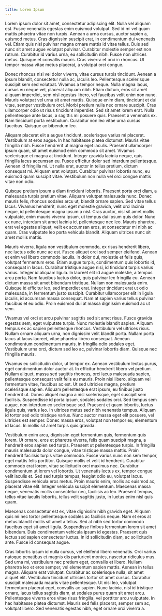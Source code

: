 ```yaml
---
title: Lorem Ipsum
---
```

Lorem ipsum dolor sit amet, consectetur adipiscing elit. Nulla vel aliquam est. Fusce venenatis egestas enim euismod volutpat. Sed id mi vel quam mattis pharetra vitae non turpis. Aenean a urna cursus, auctor sapien a, euismod metus. Cras dignissim suscipit erat, in condimentum dui venenatis vel. Etiam quis nisl pulvinar magna ornare mattis id vitae tellus. Duis sed nunc sit amet augue volutpat pulvinar. Curabitur molestie semper est non rutrum. Curabitur id varius urna, eu sollicitudin nibh. Fusce non ultrices metus. Quisque et convallis mauris. Cras viverra et orci in rhoncus. Ut tempor massa vitae metus placerat, a volutpat orci congue.

Donec rhoncus nisi vel dolor viverra, vitae cursus turpis tincidunt. Aenean a ipsum blandit, consectetur nulla ac, iaculis leo. Pellentesque scelerisque suscipit sem sed volutpat. Vivamus a tempor neque. Nulla magna lacus, cursus eu neque vel, placerat aliquam nibh. Etiam dictum, eros sit amet aliquam imperdiet, sem nisl egestas libero, vel faucibus velit enim non nunc. Mauris volutpat vel urna sit amet mattis. Quisque enim diam, tincidunt et dui vitae, semper vestibulum orci. Morbi pretium nulla nec ornare suscipit. Cras ullamcorper odio ut risus tincidunt imperdiet. Sed sit amet lorem erat. Nulla pellentesque ante lacus, a sagittis mi posuere quis. Praesent a venenatis ex. Nam tincidunt porta vestibulum. Curabitur non leo vitae urna cursus faucibus. Quisque ac bibendum leo.

Aliquam placerat elit a augue tincidunt, scelerisque varius mi placerat. Vestibulum at eros augue. In hac habitasse platea dictumst. Mauris vitae fringilla nibh. Fusce hendrerit ut magna eget iaculis. Praesent ullamcorper ipsum quam, sit amet euismod enim commodo sit amet. Vivamus scelerisque et magna at tincidunt. Integer gravida lacinia neque, quis fringilla lacus accumsan eu. Fusce efficitur dolor sed interdum pellentesque. Aenean id fringilla mi. Ut nulla erat, auctor in tellus pretium, dictum consequat mi. Aliquam erat volutpat. Curabitur pulvinar lobortis nunc, eu euismod quam suscipit vitae. Vestibulum non nulla vel orci congue mattis vitae non odio.

Quisque pretium ipsum a diam tincidunt lobortis. Praesent porta orci diam, a malesuada turpis pretium vitae. Aliquam volutpat malesuada nunc. Donec mauris felis, rhoncus sodales arcu ut, blandit ornare sapien. Sed vitae tellus lacus. Vivamus hendrerit, nunc eget molestie gravida, velit orci lacinia neque, id pellentesque magna ipsum a nisl. Cras auctor, nisl sit amet mollis vulputate, enim mauris viverra ipsum, ut tempus dui ipsum quis dolor. Nunc ex nunc, interdum sit amet lacinia id, pellentesque nec leo. Mauris pharetra, erat vel egestas aliquet, velit ex accumsan eros, at consectetur mi nibh ac quam. Cras vulputate leo porta vehicula blandit. Aliquam ultrices nunc sit amet mollis mattis.

Mauris viverra, ligula non vestibulum commodo, ex risus hendrerit libero, nec luctus odio nunc ac est. Fusce aliquet orci sed semper eleifend. Aenean et enim vel libero commodo iaculis. In dolor dui, molestie et felis quis, volutpat fermentum eros. Etiam augue turpis, condimentum quis lobortis id, consequat in lacus. Curabitur tristique augue nisi, id tincidunt turpis varius varius. Integer id aliquam ligula. In laoreet elit id augue molestie, a tempus arcu porta. Nam faucibus luctus dolor, quis pulvinar leo fringilla eu. Aenean dictum massa sit amet bibendum tristique. Nullam non malesuada enim. Quisque id efficitur leo, sed imperdiet erat. Integer tincidunt erat ut odio malesuada, in fermentum justo suscipit. Curabitur ullamcorper elit in ligula iaculis, id accumsan massa consequat. Nam at sapien varius tellus pulvinar faucibus et eu odio. Proin euismod dui at massa dignissim euismod ac ut sem.

Vivamus vel orci at arcu pulvinar sagittis sed sit amet risus. Fusce gravida egestas sem, eget vulputate turpis. Nunc molestie blandit sapien. Aliquam tempus ex ac sapien pellentesque rhoncus. Vestibulum vel ultrices risus. Nullam ornare aliquam urna, non dignissim velit blandit porta. Nullam porta lacus at lacus laoreet, vitae pharetra libero consequat. Aenean condimentum condimentum mauris, in fringilla odio sodales eget. Vestibulum urna orci, dictum sed leo ac, pulvinar lobortis diam. Quisque nec fringilla mauris.

Vivamus eu sollicitudin dolor, ut tempor ex. Aenean vestibulum lectus purus, eget condimentum dolor auctor at. In efficitur hendrerit libero vel pretium. Nullam aliquet, massa sed sagittis rhoncus, orci lacus malesuada sapien, pellentesque consequat velit felis eu mauris. Proin nisi libero, aliquam vel fermentum vitae, faucibus ac est. Ut sed ultricies magna, pretium scelerisque sapien. Aliquam pellentesque erat ipsum, eu finibus justo hendrerit ut. Donec aliquet magna a nisl scelerisque, eget suscipit sem facilisis. Suspendisse id porta ipsum, sodales sodales orci. Sed tempus sem augue, non interdum ex scelerisque sed. Praesent et quam lobortis, luctus ligula quis, varius leo. In ultrices metus sed nibh venenatis tempus. Aliquam id tortor sed odio tristique varius. Nunc auctor massa eget elit posuere, vel ultricies est semper. Donec massa eros, volutpat non tempor eu, elementum id lacus. In mollis sit amet turpis quis gravida.

Vestibulum enim arcu, dignissim eget fermentum quis, fermentum quis lorem. Ut ornare, eros et pharetra viverra, felis quam suscipit magna, a hendrerit eros sapien sed turpis. Praesent ut pellentesque turpis. In fringilla mauris malesuada dolor congue, vitae tristique massa mattis. Proin hendrerit facilisis turpis vitae commodo. Fusce varius nunc non sem tempor, eget mattis felis porttitor. Quisque mollis et velit id hendrerit. Curabitur commodo erat lorem, vitae sollicitudin orci maximus nec. Curabitur condimentum ut lorem vel lobortis. Ut venenatis lectus ex, tempor congue velit iaculis et. Sed sed turpis tempus, feugiat odio eu, volutpat lacus. Suspendisse vehicula eros metus. Proin mauris enim, mollis ac euismod ac, placerat vitae elit. Integer vehicula suscipit elementum. Maecenas massa neque, venenatis mollis consectetur nec, facilisis ac leo. Praesent tempus, tellus vitae iaculis lobortis, tellus velit sagittis justo, in luctus enim nisl quis quam.

Maecenas consectetur est ex, vitae dignissim nibh gravida eget. Aliquam quis mi nec tortor pellentesque sodales ac facilisis neque. Nam et eros at metus blandit mollis sit amet a tellus. Sed at nibh sed tortor commodo faucibus eget sit amet ligula. Suspendisse finibus fermentum lorem sit amet bibendum. Duis condimentum vehicula ipsum id egestas. Praesent quis lectus sed sapien consectetur luctus. In id sollicitudin diam, ac sollicitudin ante. Fusce id consequat augue.

Cras lobortis ipsum id nulla cursus, vel eleifend libero venenatis. Orci varius natoque penatibus et magnis dis parturient montes, nascetur ridiculus mus. Sed urna mi, vestibulum nec pretium eget, convallis et libero. Nullam pharetra leo et eros semper, vel elementum sapien mattis. Aenean in tellus magna. Aliquam erat volutpat. Curabitur ac scelerisque nulla, sit amet aliquet elit. Vestibulum tincidunt ultricies tortor sit amet cursus. Curabitur suscipit malesuada mauris vitae pellentesque. Ut nisi leo, volutpat fermentum placerat eget, convallis ac sapien. Nunc lacinia, nisl id tristique ornare, lacus tellus sagittis diam, at sodales purus quam sit amet arcu. Pellentesque viverra eros vitae risus fringilla, vel porttitor arcu vulputate. In hac habitasse platea dictumst. Mauris sed felis placerat, semper sem ac, volutpat libero. Sed venenatis egestas nibh, eget ornare orci viverra a.
